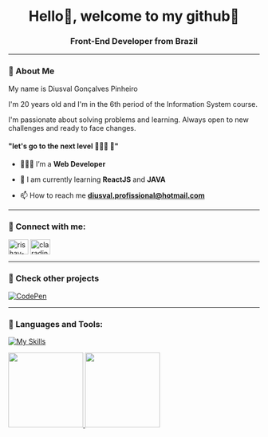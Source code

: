 <h1 align="center">Hello👋, welcome to my github🥽 </h1>
<h3 align="center">Front-End Developer from Brazil</h3>

------------------------------------------------------
<h3 align="left">👾 About Me</h3>

My name is Diusval Gonçalves Pinheiro

I'm 20 years old and I'm in the 6th period of the Information System course.

I'm passionate about solving problems and learning. Always open to new challenges and ready to face changes.

#### "let's go to the next level 👨🏼‍💻 🧠"

- 👩🏻‍💻 I’m a **Web Developer**

- 📍 I am currently learning **ReactJS** and **JAVA**

- 📫 How to reach me **diusval.profissional@hotmail.com**

------------------------------------------------------
<h3 align="left">🎯 Connect with me:</h3>
<p align="left">
<a href="https://www.linkedin.com/in/diusval" target="blank"><img align="center" src="https://raw.githubusercontent.com/rahuldkjain/github-profile-readme-generator/master/src/images/icons/Social/linked-in-alt.svg" alt="rishav-chanda-b89a791b3" height="30" width="40" /></a>
<a href="https://www.instagram.com/diusval/" target="blank"><img align="center" src="https://raw.githubusercontent.com/rahuldkjain/github-profile-readme-generator/master/src/images/icons/Social/instagram.svg" alt="claradinato" height="30" width="40" /></a>
</p>

------------------------------------------------------
### 🔬 Check other projects
[![CodePen](https://img.shields.io/badge/-CodePen-f9f6f6?style=for-the-badge&logo=CodePen&logoColor=000)](https://codepen.io/diusval)

------------------------------------------------------

<h3 align="left">🧩 Languages and Tools:</h3>

[![My Skills](https://skillicons.dev/icons?i=html,css,javascript,sass,python,nodejs,figma,photoshop,git)](https://skillicons.dev)

<a href="https://github.com/dinatoclara22">
  <img height="150em" src="https://github-readme-stats.vercel.app/api?username=Diusval&show_icons=true&theme=tokyonight&include_all_commits=true&count_private=true"/>
  <img height="150em" src="https://github-readme-stats.vercel.app/api/top-langs/?username=Diusval&layout=compact&langs_count=7&theme=tokyonight"/>
